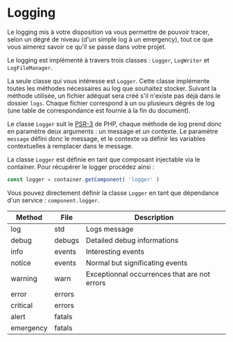 # Logging

Le logging mis à votre disposition va vous permettre de pouvoir tracer, selon un dégré de niveau (d'un simple log à un emergency), tout ce que vous aimerez savoir ce qu'il se passe dans votre projet.

Le logging est implémenté à travers trois classes : `Logger`, `LogWriter` et `LogFileManager`.

La seule classe qui vous intéresse est `Logger`. Cette classe implémente toutes les méthodes nécessaires au log que souhaitez stocker. Suivant la méthode utilisée, un fichier adéquat sera créé s'il n'existe pas déjà dans le dossier `logs`. Chaque fichier correspond à un ou plusieurs dégrés de log (une table de correspondance est fournie à la fin du document).

Le classe `Logger` suit le [PSR-3](http://www.php-fig.org/psr/psr-3/) de PHP, chaque méthode de log prend donc en paramètre deux arguments : un message et un contexte. Le paramètre `message` défini donc le message, et le contexte va définir les variables contextuelles à remplacer dans le message.

La classe `Logger` est définie en tant que composant injectable via le container. Pour récupérer le logger procédez ainsi :

```javascript
const logger = container.getComponent( 'logger' )
```

Vous pouvez directement définir la classe `Logger` en tant que dépendance d'un service : `component.logger`.

| Method | File | Description |
|--------|------|-------------|
| log | std | Logs message |
| debug | debugs | Detailed debug informations |
| info | events | Interesting events |
| notice | events | Normal but significating events |
| warning | warn | Exceptionnal occurrences that are not errors |
| error | errors | 
| critical | errors |
| alert | fatals |
| emergency | fatals |